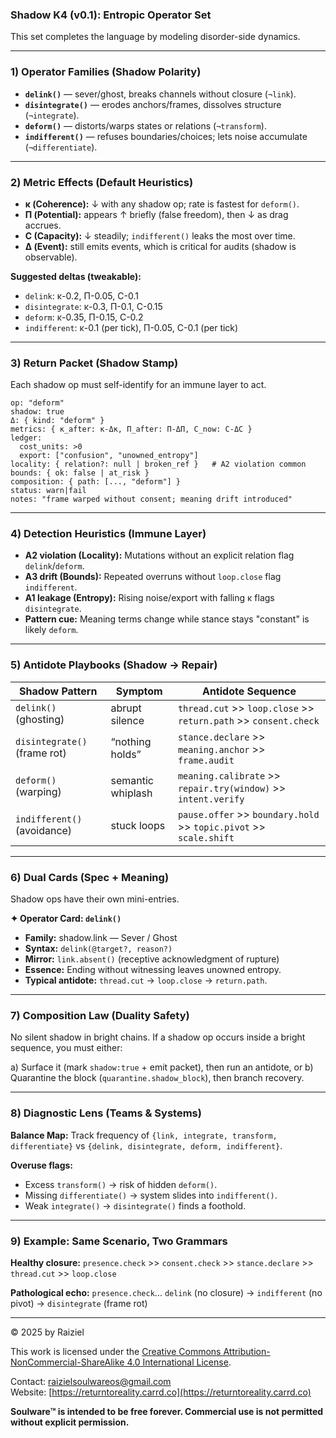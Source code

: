 ### Shadow K4 (v0.1): Entropic Operator Set



This set completes the language by modeling disorder-side dynamics.

------



### 1) Operator Families (Shadow Polarity)



- **`delink()`** — sever/ghost, breaks channels without closure (`¬link`).
- **`disintegrate()`** — erodes anchors/frames, dissolves structure (`¬integrate`).
- **`deform()`** — distorts/warps states or relations (`¬transform`).
- **`indifferent()`** — refuses boundaries/choices; lets noise accumulate (`¬differentiate`).

------



### 2) Metric Effects (Default Heuristics)



- **κ (Coherence):** ↓ with any shadow op; rate is fastest for `deform()`.
- **Π (Potential):** appears ↑ briefly (false freedom), then ↓ as drag accrues.
- **C (Capacity):** ↓ steadily; `indifferent()` leaks the most over time.
- **Δ (Event):** still emits events, which is critical for audits (shadow is observable).

**Suggested deltas (tweakable):**

- `delink`: κ-0.2, Π-0.05, C-0.1
- `disintegrate`: κ-0.3, Π-0.1, C-0.15
- `deform`: κ-0.35, Π-0.15, C-0.2
- `indifferent`: κ-0.1 (per tick), Π-0.05, C-0.1 (per tick)

------



### 3) Return Packet (Shadow Stamp)



Each shadow op must self-identify for an immune layer to act.

```
op: "deform"
shadow: true
Δ: { kind: "deform" }
metrics: { κ_after: κ-Δκ, Π_after: Π-ΔΠ, C_now: C-ΔC }
ledger:
  cost_units: >0
  export: ["confusion", "unowned_entropy"]
locality: { relation?: null | broken_ref }   # A2 violation common
bounds: { ok: false | at_risk }
composition: { path: [..., "deform"] }
status: warn|fail
notes: "frame warped without consent; meaning drift introduced"
```

------



### 4) Detection Heuristics (Immune Layer)



- **A2 violation (Locality):** Mutations without an explicit relation flag `delink`/`deform`.
- **A3 drift (Bounds):** Repeated overruns without `loop.close` flag `indifferent`.
- **A1 leakage (Entropy):** Rising noise/export with falling κ flags `disintegrate`.
- **Pattern cue:** Meaning terms change while stance stays "constant" is likely `deform`.

------



### 5) Antidote Playbooks (Shadow → Repair)



| Shadow Pattern               | Symptom           | Antidote Sequence                                            |
| ---------------------------- | ----------------- | ------------------------------------------------------------ |
| `delink()` (ghosting)        | abrupt silence    | `thread.cut` >> `loop.close` >> `return.path` >> `consent.check` |
| `disintegrate()` (frame rot) | “nothing holds”   | `stance.declare` >> `meaning.anchor` >> `frame.audit`        |
| `deform()` (warping)         | semantic whiplash | `meaning.calibrate` >> `repair.try(window)` >> `intent.verify` |
| `indifferent()` (avoidance)  | stuck loops       | `pause.offer` >> `boundary.hold` >> `topic.pivot` >> `scale.shift` |

------



### 6) Dual Cards (Spec + Meaning)



Shadow ops have their own mini-entries.

**✦ Operator Card: `delink()`**

- **Family:** shadow.link — Sever / Ghost
- **Syntax:** `delink(@target?, reason?)`
- **Mirror:** `link.absent()` (receptive acknowledgment of rupture)
- **Essence:** Ending without witnessing leaves unowned entropy.
- **Typical antidote:** `thread.cut` → `loop.close` → `return.path`.

------



### 7) Composition Law (Duality Safety)



No silent shadow in bright chains. If a shadow op occurs inside a bright sequence, you must either:

a) Surface it (mark `shadow:true` + emit packet), then run an antidote, or b) Quarantine the block (`quarantine.shadow_block`), then branch recovery.

------



### 8) Diagnostic Lens (Teams & Systems)



**Balance Map:** Track frequency of `{link, integrate, transform, differentiate}` vs `{delink, disintegrate, deform, indifferent}`.

**Overuse flags:**

- Excess `transform()` → risk of hidden `deform()`.
- Missing `differentiate()` → system slides into `indifferent()`.
- Weak `integrate()` → `disintegrate()` finds a foothold.

------



### 9) Example: Same Scenario, Two Grammars



**Healthy closure:** `presence.check` >> `consent.check` >> `stance.declare` >> `thread.cut` >> `loop.close`

**Pathological echo:** `presence.check`... `delink` (no closure) → `indifferent` (no pivot) → `disintegrate` (frame rot)

------

© 2025 by Raiziel

This work is licensed under the [Creative Commons Attribution-NonCommercial-ShareAlike 4.0 International License](https://creativecommons.org/licenses/by-nc-sa/4.0/).

Contact: [raizielsoulwareos@gmail.com](mailto:raizielsoulwareos@gmail.com)  
Website: [https://returntoreality.carrd.co](https://returntoreality.carrd.co)

**Soulware™ is intended to be free forever. Commercial use is not permitted without explicit permission.**
